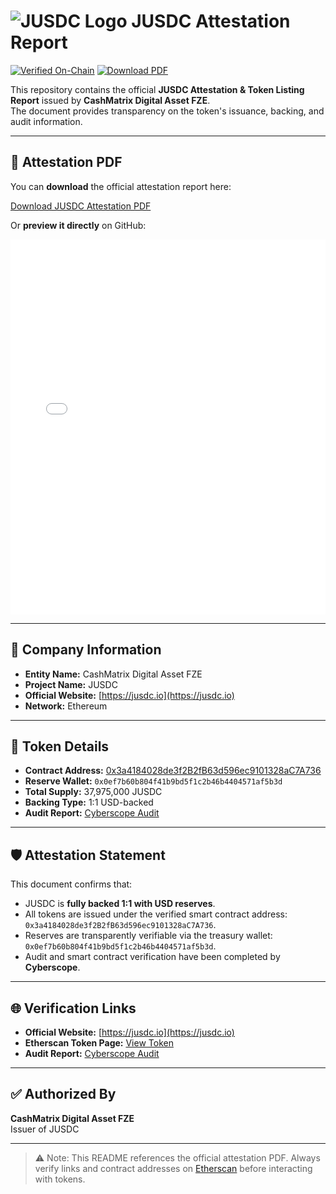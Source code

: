 # ![JUSDC Logo](https://jusdc.io/logos/cashmatrix.png) JUSDC Attestation Report

[![Verified On-Chain](https://img.shields.io/badge/Verified-On%20Chain-2E8B57?style=flat-square)](./jusdcAttestation.pdf)
[![Download PDF](https://img.shields.io/badge/Download-PDF-blue?style=flat-square)](./jusdcAttestation.pdf)

This repository contains the official **JUSDC Attestation & Token Listing Report** issued by **CashMatrix Digital Asset FZE**.  
The document provides transparency on the token's issuance, backing, and audit information.

---

## 📄 Attestation PDF

You can **download** the official attestation report here:

[Download JUSDC Attestation PDF](./jusdcAttestation.pdf)

Or **preview it directly** on GitHub:

<embed src="./jusdcAttestation.pdf" type="application/pdf" width="100%" height="600px" />

---

## 🏢 Company Information

- **Entity Name:** CashMatrix Digital Asset FZE  
- **Project Name:** JUSDC  
- **Official Website:** [https://jusdc.io](https://jusdc.io)  
- **Network:** Ethereum  

---

## 🔗 Token Details

- **Contract Address:** [0x3a4184028de3f2B2fB63d596ec9101328aC7A736](https://etherscan.io/token/0x3a4184028de3f2B2fB63d596ec9101328aC7A736)  
- **Reserve Wallet:** `0x0ef7b60b804f41b9bd5f1c2b46b4404571af5b3d`  
- **Total Supply:** 37,975,000 JUSDC  
- **Backing Type:** 1:1 USD-backed  
- **Audit Report:** [Cyberscope Audit](https://www.cyberscope.io/audits/ETH-0x3a4184028de3f2B2fB63d596ec9101328aC7A736)  

---

## 🛡️ Attestation Statement

This document confirms that:

- JUSDC is **fully backed 1:1 with USD reserves**.  
- All tokens are issued under the verified smart contract address: `0x3a4184028de3f2B2fB63d596ec9101328aC7A736`.  
- Reserves are transparently verifiable via the treasury wallet: `0x0ef7b60b804f41b9bd5f1c2b46b4404571af5b3d`.  
- Audit and smart contract verification have been completed by **Cyberscope**.

---

## 🌐 Verification Links

- **Official Website:** [https://jusdc.io](https://jusdc.io)  
- **Etherscan Token Page:** [View Token](https://etherscan.io/token/0x3a4184028de3f2B2fB63d596ec9101328aC7A736)  
- **Audit Report:** [Cyberscope Audit](https://www.cyberscope.io/audits/ETH-0x3a4184028de3f2B2fB63d596ec9101328aC7A736)  

---

## ✅ Authorized By

**CashMatrix Digital Asset FZE**  
Issuer of JUSDC

---

> ⚠️ Note: This README references the official attestation PDF. Always verify links and contract addresses on [Etherscan](https://etherscan.io) before interacting with tokens.
